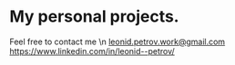 # My personal projects.
Feel free to contact me \n 
leonid.petrov.work@gmail.com
https://www.linkedin.com/in/leonid--petrov/
